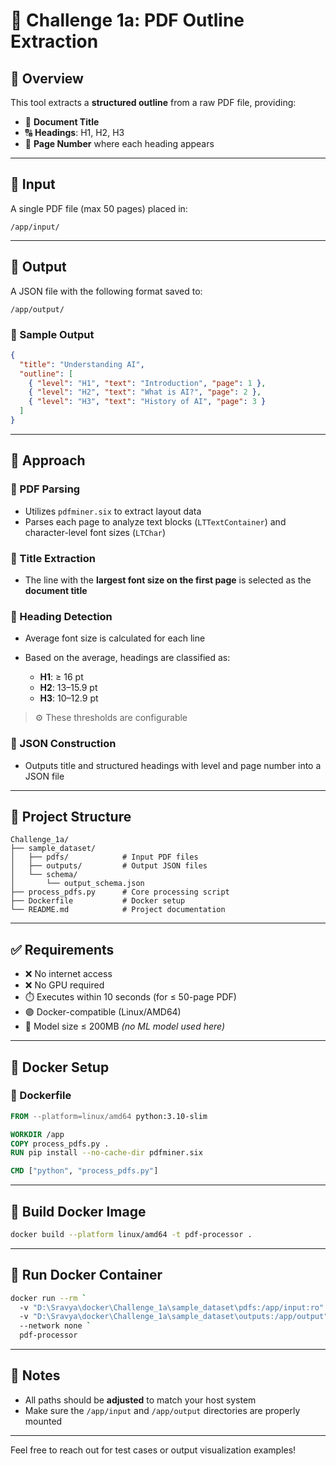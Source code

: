 ﻿# 🧠 Challenge 1a: PDF Outline Extraction

## 📘 Overview

This tool extracts a **structured outline** from a raw PDF file, providing:

* 📌 **Document Title**
* 🔠 **Headings**: H1, H2, H3
* 📄 **Page Number** where each heading appears

---

## 📅 Input

A single PDF file (max 50 pages) placed in:

```
/app/input/
```

---

## 📄 Output

A JSON file with the following format saved to:

```
/app/output/
```

### 🔧 Sample Output

```json
{
  "title": "Understanding AI",
  "outline": [
    { "level": "H1", "text": "Introduction", "page": 1 },
    { "level": "H2", "text": "What is AI?", "page": 2 },
    { "level": "H3", "text": "History of AI", "page": 3 }
  ]
}
```

---

## 🧹 Approach

### 📄 PDF Parsing

* Utilizes `pdfminer.six` to extract layout data
* Parses each page to analyze text blocks (`LTTextContainer`) and character-level font sizes (`LTChar`)

### 🍿 Title Extraction

* The line with the **largest font size on the first page** is selected as the **document title**

### 🔢 Heading Detection

* Average font size is calculated for each line
* Based on the average, headings are classified as:

  * **H1**: ≥ 16 pt
  * **H2**: 13–15.9 pt
  * **H3**: 10–12.9 pt

> ⚙️ These thresholds are configurable

### 🧾 JSON Construction

* Outputs title and structured headings with level and page number into a JSON file

---

## 📁 Project Structure

```
Challenge_1a/
├── sample_dataset/
│   ├── pdfs/            # Input PDF files
│   ├── outputs/         # Output JSON files
│   └── schema/
│       └── output_schema.json
├── process_pdfs.py      # Core processing script
├── Dockerfile           # Docker setup
└── README.md            # Project documentation
```

---

## ✅ Requirements

* ❌ No internet access
* ❌ No GPU required
* ⏱️ Executes within 10 seconds (for ≤ 50-page PDF)
* 🟣 Docker-compatible (Linux/AMD64)
* 📆 Model size ≤ 200MB *(no ML model used here)*

---

## 🐳 Docker Setup

### 📄 Dockerfile

```Dockerfile
FROM --platform=linux/amd64 python:3.10-slim

WORKDIR /app
COPY process_pdfs.py .
RUN pip install --no-cache-dir pdfminer.six

CMD ["python", "process_pdfs.py"]
```

---

## 🔨 Build Docker Image

```bash
docker build --platform linux/amd64 -t pdf-processor .
```

---

## 🚀 Run Docker Container

```bash
docker run --rm `
  -v "D:\Sravya\docker\Challenge_1a\sample_dataset\pdfs:/app/input:ro" `
  -v "D:\Sravya\docker\Challenge_1a\sample_dataset\outputs:/app/output" `
  --network none `
  pdf-processor
```

---

## 📌 Notes

* All paths should be **adjusted** to match your host system
* Make sure the `/app/input` and `/app/output` directories are properly mounted

---

Feel free to reach out for test cases or output visualization examples!
